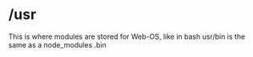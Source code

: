 # /usr
This is where modules are stored for Web-OS, like in bash
usr/bin is the same as a node_modules .bin
